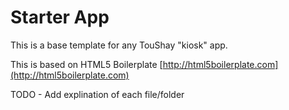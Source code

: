# Starter App

This is a base template for any TouShay "kiosk" app.


This is based on HTML5 Boilerplate [http://html5boilerplate.com](http://html5boilerplate.com)

TODO - Add explination of each file/folder
